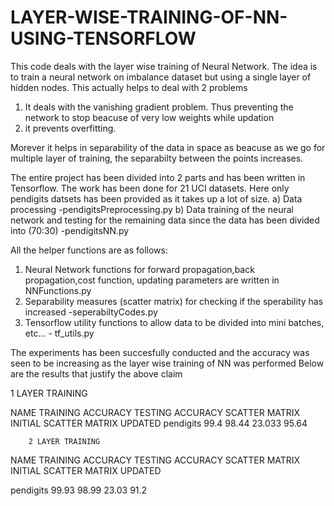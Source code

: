 # LAYER-WISE-TRAINING-OF-NN-USING-TENSORFLOW


This code deals with the layer wise training of Neural Network. The idea is to train a neural network on imbalance dataset but using a single layer of hidden nodes. This actually helps to deal with 2 problems
1) It deals with the vanishing gradient problem. Thus preventing the network to stop beacuse of very low weights while updation
2) it prevents overfitting.

Morever it helps in separability of the data in space as beacuse as we go for multiple layer of training, the separabilty between the points increases.

The entire project has been divided into 2 parts and has been written in Tensorflow. The work has been done for 21 UCI datasets. Here only pendigits datsets has been provided as it takes up a lot of size.
a) Data processing -pendigitsPreprocessing.py
b) Data training of the neural network and testing for the remaining data since the data has been divided into (70:30) -pendigitsNN.py

All the helper functions are as follows:
1) Neural Network functions for forward propagation,back propagation,cost function, updating parameters are written in NNFunctions.py
2) Separability measures (scatter matrix) for checking if the sperability has increased -seperabiltyCodes.py
3) Tensorflow utility functions to allow data to be divided into mini batches, etc... - tf_utils.py

The experiments has been succesfully conducted and the accuracy was seen to be increasing as the layer wise training of NN was performed
Below are the results that justify the above claim

1 LAYER TRAINING

NAME	        TRAINING ACCURACY	TESTING ACCURACY	SCATTER MATRIX INITIAL	SCATTER MATRIX UPDATED
pendigits	         99.4	            98.44	               23.033	                  95.64

		2 LAYER TRAINING		
NAME	        TRAINING ACCURACY	TESTING ACCURACY	SCATTER MATRIX INITIAL	SCATTER MATRIX UPDATED

pendigits	        99.93	             98.99	               23.03	                 91.2


